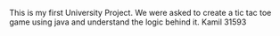 This is my first University Project. We were asked to create a tic tac toe game using java and understand the logic behind it.
Kamil 31593
